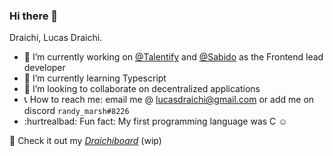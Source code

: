 ### Hi there 👋 

Draichi, Lucas Draichi. 

- :briefcase: I’m currently working on [@Talentify](https://github.com/Talentify) and [@Sabido](https://github.com/sabidoapp) as the Frontend lead developer
- :notebook_with_decorative_cover: I’m currently learning Typescript
- :bust_in_silhouette: I’m looking to collaborate on decentralized applications
- :telephone_receiver: How to reach me: email me @ lucasdraichi@gmail.com or add me on discord `randy_marsh#8226`
- :hurtrealbad: Fun fact: My first programming language was C :relaxed:

<!--
**Draichi/Draichi** is a ✨ _special_ ✨ repository because its `README.md` (this file) appears on your GitHub profile.

Here are some ideas to get you started:

- 🔭 I’m currently working on ...
- 🌱 I’m currently learning ...
- 👯 I’m looking to collaborate on ...
- 🤔 I’m looking for help with ...
- 💬 Ask me about ...
- 📫 How to reach me: ...
- 😄 Pronouns: ...
- ⚡ Fun fact: ...
-->

:wrench: Check it out my [_Draichiboard_](https://draichiboard-v2.vercel.app/#/) (wip)
